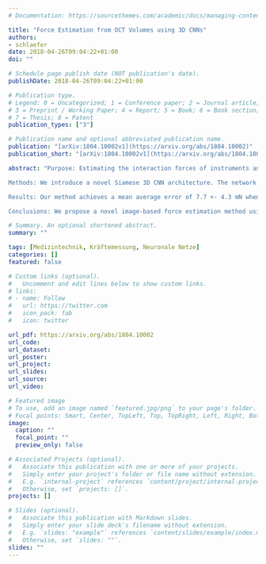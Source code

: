 ```yaml
---
# Documentation: https://sourcethemes.com/academic/docs/managing-content/

title: "Force Estimation from OCT Volumes using 3D CNNs"
authors:
- schlaefer
date: 2018-04-26T09:04:22+01:00
doi: ""

# Schedule page publish date (NOT publication's date).
publishDate: 2018-04-26T09:04:22+01:00

# Publication type.
# Legend: 0 = Uncategorized; 1 = Conference paper; 2 = Journal article;
# 3 = Preprint / Working Paper; 4 = Report; 5 = Book; 6 = Book section;
# 7 = Thesis; 8 = Patent
publication_types: ["3"]

# Publication name and optional abbreviated publication name.
publication: "[arXiv:1804.10002v1](https://arxiv.org/abs/1804.10002)"
publication_short: "[arXiv:1804.10002v1](https://arxiv.org/abs/1804.10002)"

abstract: "Purpose: Estimating the interaction forces of instruments and tissue is of interest, particularly to provide haptic feedback during robot assisted minimally invasive interventions. Different approaches based on external and integrated force sensors have been proposed. These are hampered by friction, sensor size, and sterilizability. We investigate a novel approach to estimate the force vector directly from optical coherence tomography image volumes.

Methods: We introduce a novel Siamese 3D CNN architecture. The network takes an undeformed reference volume and a deformed sample volume as an input and outputs the three components of the force vector. We employ a deep residual architecture with bottlenecks for increased efficiency. We compare the Siamese approach to methods using difference volumes and two-dimensional projections. Data was generated using a robotic setup to obtain ground truth force vectors for silicon tissue phantoms as well as porcine tissue.

Results: Our method achieves a mean average error of 7.7 +- 4.3 mN when estimating the force vector. Our novel Siamese 3D CNN architecture outperforms single-path methods that achieve a mean average error of 11.59 +- 6.7 mN. Moreover, the use of volume data leads to significantly higher performance compared to processing only surface information which achieves a mean average error of 24.38 +- 22.0 mN. Based on the tissue dataset, our methods shows good generalization in between different subjects.

Conclusions: We propose a novel image-based force estimation method using optical coherence tomography. We illustrate that capturing the deformation of subsurface structures substantially improves force estimation. Our approach can provide accurate force estimates in surgical setups when using intraoperative optical coherence tomography."

# Summary. An optional shortened abstract.
summary: ""

tags: [Medizintechnik, Kräftemessung, Neuronale Netze]
categories: []
featured: false

# Custom links (optional).
#   Uncomment and edit lines below to show custom links.
# links:
# - name: Follow
#   url: https://twitter.com
#   icon_pack: fab
#   icon: twitter

url_pdf: https://arxiv.org/abs/1804.10002
url_code:
url_dataset:
url_poster:
url_project:
url_slides:
url_source:
url_video:

# Featured image
# To use, add an image named `featured.jpg/png` to your page's folder. 
# Focal points: Smart, Center, TopLeft, Top, TopRight, Left, Right, BottomLeft, Bottom, BottomRight.
image:
  caption: ""
  focal_point: ""
  preview_only: false

# Associated Projects (optional).
#   Associate this publication with one or more of your projects.
#   Simply enter your project's folder or file name without extension.
#   E.g. `internal-project` references `content/project/internal-project/index.md`.
#   Otherwise, set `projects: []`.
projects: []

# Slides (optional).
#   Associate this publication with Markdown slides.
#   Simply enter your slide deck's filename without extension.
#   E.g. `slides: "example"` references `content/slides/example/index.md`.
#   Otherwise, set `slides: ""`.
slides: ""
---
```

